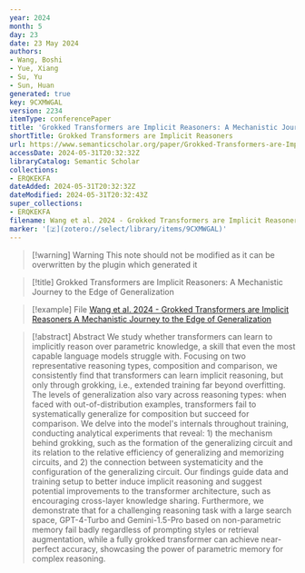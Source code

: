 ```yaml
---
year: 2024
month: 5
day: 23
date: 23 May 2024
authors:
- Wang, Boshi
- Yue, Xiang
- Su, Yu
- Sun, Huan
generated: true
key: 9CXMWGAL
version: 2234
itemType: conferencePaper
title: 'Grokked Transformers are Implicit Reasoners: A Mechanistic Journey to the Edge of Generalization'
shortTitle: Grokked Transformers are Implicit Reasoners
url: https://www.semanticscholar.org/paper/Grokked-Transformers-are-Implicit-Reasoners%3A-A-to-Wang-Yue/5b1120f547d3969afc49b4a094e874d568e53aca
accessDate: 2024-05-31T20:32:32Z
libraryCatalog: Semantic Scholar
collections:
- ERQKEKFA
dateAdded: 2024-05-31T20:32:32Z
dateModified: 2024-05-31T20:32:43Z
super_collections:
- ERQKEKFA
filename: Wang et al. 2024 - Grokked Transformers are Implicit Reasoners A Mechanistic Journey to the Edge of Generalization
marker: '[🇿](zotero://select/library/items/9CXMWGAL)'
---
```



 > 
 > \[!warning\] Warning
 > This note should not be modified as it can be overwritten by the plugin which generated it

 > 
 > \[!title\] Grokked Transformers are Implicit Reasoners: A Mechanistic Journey to the Edge of Generalization

 > 
 > \[!example\] File
 > [Wang et al. 2024 - Grokked Transformers are Implicit Reasoners A Mechanistic Journey to the Edge of Generalization](Wang%20et%20al.%202024%20-%20Grokked%20Transformers%20are%20Implicit%20Reasoners%20A%20Mechanistic%20Journey%20to%20the%20Edge%20of%20Generalization.pdf)

 > 
 > \[!abstract\] Abstract
 > We study whether transformers can learn to implicitly reason over parametric knowledge, a skill that even the most capable language models struggle with. Focusing on two representative reasoning types, composition and comparison, we consistently find that transformers can learn implicit reasoning, but only through grokking, i.e., extended training far beyond overfitting. The levels of generalization also vary across reasoning types: when faced with out-of-distribution examples, transformers fail to systematically generalize for composition but succeed for comparison. We delve into the model's internals throughout training, conducting analytical experiments that reveal: 1) the mechanism behind grokking, such as the formation of the generalizing circuit and its relation to the relative efficiency of generalizing and memorizing circuits, and 2) the connection between systematicity and the configuration of the generalizing circuit. Our findings guide data and training setup to better induce implicit reasoning and suggest potential improvements to the transformer architecture, such as encouraging cross-layer knowledge sharing. Furthermore, we demonstrate that for a challenging reasoning task with a large search space, GPT-4-Turbo and Gemini-1.5-Pro based on non-parametric memory fail badly regardless of prompting styles or retrieval augmentation, while a fully grokked transformer can achieve near-perfect accuracy, showcasing the power of parametric memory for complex reasoning.
